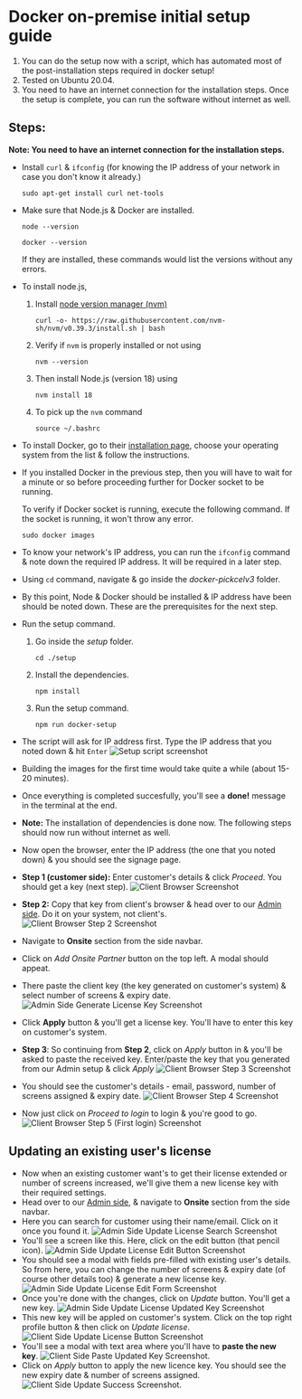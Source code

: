# Docker on-premise initial setup guide

1. You can do the setup now with a script, which has automated most of the post-installation steps required in docker setup!
2. Tested on Ubuntu 20.04.
3. You need to have an internet connection for the installation steps. Once the setup is complete, you can run the software without internet as well.

## Steps:

**Note: You need to have an internet connection for the installation steps.**

- Install `curl` & `ifconfig` (for knowing the IP address of your network in case you don't know it already.)

  ```
  sudo apt-get install curl net-tools
  ```

- Make sure that Node.js & Docker are installed.

  ```
  node --version
  ```

  ```
  docker --version
  ```

  If they are installed, these commands would list the versions without any errors.

- To install node.js,

  1. Install [node version manager (nvm)](https://github.com/nvm-sh/nvm#installing-and-updating)
     ```
     curl -o- https://raw.githubusercontent.com/nvm-sh/nvm/v0.39.3/install.sh | bash
     ```
  2. Verify if `nvm` is properly installed or not using
     ```
     nvm --version
     ```
  3. Then install Node.js (version 18) using
     ```
     nvm install 18
     ```
  4. To pick up the `nvm` command
     ```
     source ~/.bashrc
     ```

- To install Docker, go to their [installation page](https://docs.docker.com/engine/install/#server), choose your operating system from the list & follow the instructions.

- If you installed Docker in the previous step, then you will have to wait for a minute or so before proceeding further for Docker socket to be running.

  To verify if Docker socket is running, execute the following command. If the socket is running, it won't throw any error.

  ```
  sudo docker images
  ```

- To know your network's IP address, you can run the `ifconfig` command & note down the required IP address. It will be required in a later step.

- Using `cd` command, navigate & go inside the _docker-pickcelv3_ folder.

- By this point, Node & Docker should be installed & IP address have been should be noted down. These are the prerequisites for the next step.

- Run the setup command.

  1. Go inside the _setup_ folder.

     ```
     cd ./setup
     ```

  2. Install the dependencies.

     ```
     npm install
     ```

  3. Run the setup command.
     ```
     npm run docker-setup
     ```

- The script will ask for IP address first. Type the IP address that you noted down & hit `Enter`
  ![Setup script screenshot](./images/setup-script.png)

- Building the images for the first time would take quite a while (about 15-20 minutes).

- Once everything is completed succesfully, you'll see a **done!** message in the terminal at the end.

- **Note:** The installation of dependencies is done now. The following steps should now run without internet as well.

- Now open the browser, enter the IP address (the one that you noted down) & you should see the signage page.

- **Step 1 (customer side):** Enter customer's details & click _Proceed_. You should get a key (next step).
  ![Client Browser Screenshot](./images/client-browser.png)

- **Step 2:** Copy that key from client's browser & head over to our [Admin side](http://dev.internal.pickcel.com/adminv5/). Do it on your system, not client's.
  ![Client Browser Step 2 Screenshot](./images/client-browser-step-2.png)

- Navigate to **Onsite** section from the side navbar.

- Click on _Add Onsite Partner_ button on the top left. A modal should appeat.

- There paste the client key (the key generated on customer's system) & select number of screens & expiry date.
  ![Admin Side Generate License Key Screenshot](./images/admin-add-partner.png)

- Click **Apply** button & you'll get a license key. You'll have to enter this key on customer's system.

- **Step 3**: So continuing from **Step 2**, click on _Apply_ button in & you'll be asked to paste the received key. Enter/paste the key that you generated from our Admin setup & click _Apply_
  ![Client Browser Step 3 Screenshot](./images/client-browser-step-3.png)

- You should see the customer's details - email, password, number of screens assigned & expiry date.
  ![Client Browser Step 4 Screenshot](./images/client-browser-step-4.png)
- Now just click on _Proceed to login_ to login & you're good to go.
  ![Client Browser Step 5 (First login) Screenshot](./images/client-browser-step-5.png)

## Updating an existing user's license

- Now when an existing customer want's to get their license extended or number of screens increased, we'll give them a new license key with their required settings.
- Head over to our [Admin side](http://dev.internal.pickcel.com/adminv5/), & navigate to **Onsite** section from the side navbar.
- Here you can search for customer using their name/email. Click on it once you found it.
  ![Admin Side Update License Search Screenshot](./images/admin-update-license-1.png)
- You'll see a screen like this. Here, click on the edit button (that pencil icon).
  ![Admin Side Update License Edit Button Screenshot](./images/admin-update-license-2.png)
- You should see a modal with fields pre-filled with existing user's details. So from here, you can change the number of screens & expiry date (of course other details too) & generate a new license key.
  ![Admin Side Update License Edit Form Screenshot](./images/admin-update-license-3.png)
- Once you're done with the changes, click on _Update_ button. You'll get a new key.
  ![Admin Side Update License Updated Key Screenshot](./images/admin-update-license-4.png)
- This new key will be appled on customer's system. Click on the top right profile button & then click on _Update license_.
  ![Client Side Update License Button Screenshot](./images/client-update-license-1.png)
- You'll see a modal with text area where you'll have to **paste the new key**.
  ![Client Side Paste Updated Key Screenshot](./images/client-update-license-2.png).
- Click on _Apply_ button to apply the new licence key. You should see the new expiry date & number of screens assigned.
  ![Client Side Update Success Screenshot](./images/client-update-license-3.png).

